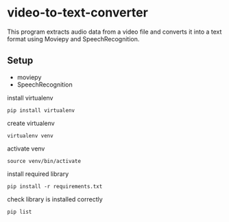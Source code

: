 # video-to-text-converter
This program extracts audio data from a video file and converts it into a text format using Moviepy and SpeechRecognition.

## Setup
- moviepy
- SpeechRecognition

install virtualenv
```
pip install virtualenv
```

create virtualenv
```
virtualenv venv
```

activate venv
```
source venv/bin/activate
```

install required library
```
pip install -r requirements.txt
```

check library is installed correctly
```
pip list
```
